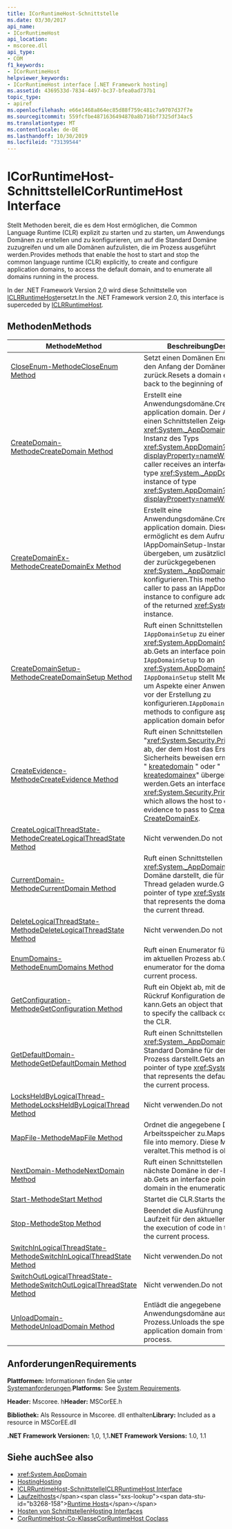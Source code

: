 ```yaml
---
title: ICorRuntimeHost-Schnittstelle
ms.date: 03/30/2017
api_name:
- ICorRuntimeHost
api_location:
- mscoree.dll
api_type:
- COM
f1_keywords:
- ICorRuntimeHost
helpviewer_keywords:
- ICorRuntimeHost interface [.NET Framework hosting]
ms.assetid: 4369533d-7834-4497-bc37-bfea0ad737b1
topic_type:
- apiref
ms.openlocfilehash: e66e1468a864ec85d88f759c481c7a9707d37f7e
ms.sourcegitcommit: 559fcfbe4871636494870a8b716bf7325df34ac5
ms.translationtype: MT
ms.contentlocale: de-DE
ms.lasthandoff: 10/30/2019
ms.locfileid: "73139544"
---
```

# <a name="icorruntimehost-interface"></a><span data-ttu-id="b3268-102">ICorRuntimeHost-Schnittstelle</span><span class="sxs-lookup"><span data-stu-id="b3268-102">ICorRuntimeHost Interface</span></span>
<span data-ttu-id="b3268-103">Stellt Methoden bereit, die es dem Host ermöglichen, die Common Language Runtime (CLR) explizit zu starten und zu starten, um Anwendungs Domänen zu erstellen und zu konfigurieren, um auf die Standard Domäne zuzugreifen und um alle Domänen aufzulisten, die im Prozess ausgeführt werden.</span><span class="sxs-lookup"><span data-stu-id="b3268-103">Provides methods that enable the host to start and stop the common language runtime (CLR) explicitly, to create and configure application domains, to access the default domain, and to enumerate all domains running in the process.</span></span>  
  
 <span data-ttu-id="b3268-104">In der .NET Framework Version 2,0 wird diese Schnittstelle von [ICLRRuntimeHost](../../../../docs/framework/unmanaged-api/hosting/iclrruntimehost-interface.md)ersetzt.</span><span class="sxs-lookup"><span data-stu-id="b3268-104">In the .NET Framework version 2.0, this interface is superceded by [ICLRRuntimeHost](../../../../docs/framework/unmanaged-api/hosting/iclrruntimehost-interface.md).</span></span>  
  
## <a name="methods"></a><span data-ttu-id="b3268-105">Methoden</span><span class="sxs-lookup"><span data-stu-id="b3268-105">Methods</span></span>  
  
|<span data-ttu-id="b3268-106">Methode</span><span class="sxs-lookup"><span data-stu-id="b3268-106">Method</span></span>|<span data-ttu-id="b3268-107">Beschreibung</span><span class="sxs-lookup"><span data-stu-id="b3268-107">Description</span></span>|  
|------------|-----------------|  
|[<span data-ttu-id="b3268-108">CloseEnum-Methode</span><span class="sxs-lookup"><span data-stu-id="b3268-108">CloseEnum Method</span></span>](../../../../docs/framework/unmanaged-api/hosting/icorruntimehost-closeenum-method.md)|<span data-ttu-id="b3268-109">Setzt einen Domänen Enumerator auf den Anfang der Domänen Liste zurück.</span><span class="sxs-lookup"><span data-stu-id="b3268-109">Resets a domain enumerator back to the beginning of the domain list.</span></span>|  
|[<span data-ttu-id="b3268-110">CreateDomain-Methode</span><span class="sxs-lookup"><span data-stu-id="b3268-110">CreateDomain Method</span></span>](../../../../docs/framework/unmanaged-api/hosting/icorruntimehost-createdomain-method.md)|<span data-ttu-id="b3268-111">Erstellt eine Anwendungsdomäne.</span><span class="sxs-lookup"><span data-stu-id="b3268-111">Creates an application domain.</span></span> <span data-ttu-id="b3268-112">Der Aufrufer erhält einen Schnittstellen Zeiger vom Typ <xref:System._AppDomain> zu einer Instanz des Typs <xref:System.AppDomain?displayProperty=nameWithType>.</span><span class="sxs-lookup"><span data-stu-id="b3268-112">The caller receives an interface pointer of type <xref:System._AppDomain> to an instance of type <xref:System.AppDomain?displayProperty=nameWithType>.</span></span>|  
|[<span data-ttu-id="b3268-113">CreateDomainEx-Methode</span><span class="sxs-lookup"><span data-stu-id="b3268-113">CreateDomainEx Method</span></span>](../../../../docs/framework/unmanaged-api/hosting/icorruntimehost-createdomainex-method.md)|<span data-ttu-id="b3268-114">Erstellt eine Anwendungsdomäne.</span><span class="sxs-lookup"><span data-stu-id="b3268-114">Creates an application domain.</span></span> <span data-ttu-id="b3268-115">Diese Methode ermöglicht es dem Aufrufer, eine IAppDomainSetup-Instanz zu übergeben, um zusätzliche Funktionen der zurückgegebenen <xref:System._AppDomain> Instanz zu konfigurieren.</span><span class="sxs-lookup"><span data-stu-id="b3268-115">This method allows the caller to pass an IAppDomainSetup instance to configure additional features of the returned <xref:System._AppDomain> instance.</span></span>|  
|[<span data-ttu-id="b3268-116">CreateDomainSetup-Methode</span><span class="sxs-lookup"><span data-stu-id="b3268-116">CreateDomainSetup Method</span></span>](../../../../docs/framework/unmanaged-api/hosting/icorruntimehost-createdomainsetup-method.md)|<span data-ttu-id="b3268-117">Ruft einen Schnittstellen Zeiger vom Typ `IAppDomainSetup` zu einer <xref:System.AppDomainSetup> Instanz ab.</span><span class="sxs-lookup"><span data-stu-id="b3268-117">Gets an interface pointer of type `IAppDomainSetup` to an <xref:System.AppDomainSetup> instance.</span></span> <span data-ttu-id="b3268-118">`IAppDomainSetup` stellt Methoden bereit, um Aspekte einer Anwendungsdomäne vor der Erstellung zu konfigurieren.</span><span class="sxs-lookup"><span data-stu-id="b3268-118">`IAppDomainSetup` provides methods to configure aspects of an application domain before it is created.</span></span>|  
|[<span data-ttu-id="b3268-119">CreateEvidence-Methode</span><span class="sxs-lookup"><span data-stu-id="b3268-119">CreateEvidence Method</span></span>](../../../../docs/framework/unmanaged-api/hosting/icorruntimehost-createevidence-method.md)|<span data-ttu-id="b3268-120">Ruft einen Schnittstellen Zeiger vom Typ "<xref:System.Security.Principal.IIdentity>" ab, der dem Host das Erstellen von Sicherheits beweisen ermöglicht, die an " [kreatedomain](../../../../docs/framework/unmanaged-api/hosting/icorruntimehost-createdomain-method.md) " oder " [kreatedomainex](../../../../docs/framework/unmanaged-api/hosting/icorruntimehost-createdomainex-method.md)" übergeben werden.</span><span class="sxs-lookup"><span data-stu-id="b3268-120">Gets an interface pointer of type <xref:System.Security.Principal.IIdentity>, which allows the host to create security evidence to pass to [CreateDomain](../../../../docs/framework/unmanaged-api/hosting/icorruntimehost-createdomain-method.md) or [CreateDomainEx](../../../../docs/framework/unmanaged-api/hosting/icorruntimehost-createdomainex-method.md).</span></span>|  
|[<span data-ttu-id="b3268-121">CreateLogicalThreadState-Methode</span><span class="sxs-lookup"><span data-stu-id="b3268-121">CreateLogicalThreadState Method</span></span>](../../../../docs/framework/unmanaged-api/hosting/icorruntimehost-createlogicalthreadstate-method.md)|<span data-ttu-id="b3268-122">Nicht verwenden.</span><span class="sxs-lookup"><span data-stu-id="b3268-122">Do not use.</span></span>|  
|[<span data-ttu-id="b3268-123">CurrentDomain-Methode</span><span class="sxs-lookup"><span data-stu-id="b3268-123">CurrentDomain Method</span></span>](../../../../docs/framework/unmanaged-api/hosting/icorruntimehost-currentdomain-method.md)|<span data-ttu-id="b3268-124">Ruft einen Schnittstellen Zeiger vom Typ <xref:System._AppDomain> ab, der die Domäne darstellt, die für den aktuellen Thread geladen wurde.</span><span class="sxs-lookup"><span data-stu-id="b3268-124">Gets an interface pointer of type <xref:System._AppDomain> that represents the domain loaded on the current thread.</span></span>|  
|[<span data-ttu-id="b3268-125">DeleteLogicalThreadState-Methode</span><span class="sxs-lookup"><span data-stu-id="b3268-125">DeleteLogicalThreadState Method</span></span>](../../../../docs/framework/unmanaged-api/hosting/icorruntimehost-deletelogicalthreadstate-method.md)|<span data-ttu-id="b3268-126">Nicht verwenden.</span><span class="sxs-lookup"><span data-stu-id="b3268-126">Do not use.</span></span>|  
|[<span data-ttu-id="b3268-127">EnumDomains-Methode</span><span class="sxs-lookup"><span data-stu-id="b3268-127">EnumDomains Method</span></span>](../../../../docs/framework/unmanaged-api/hosting/icorruntimehost-enumdomains-method.md)|<span data-ttu-id="b3268-128">Ruft einen Enumerator für die Domänen im aktuellen Prozess ab.</span><span class="sxs-lookup"><span data-stu-id="b3268-128">Gets an enumerator for the domains in the current process.</span></span>|  
|[<span data-ttu-id="b3268-129">GetConfiguration-Methode</span><span class="sxs-lookup"><span data-stu-id="b3268-129">GetConfiguration Method</span></span>](../../../../docs/framework/unmanaged-api/hosting/icorruntimehost-getconfiguration-method.md)|<span data-ttu-id="b3268-130">Ruft ein Objekt ab, mit dem der Host die Rückruf Konfiguration der CLR angeben kann.</span><span class="sxs-lookup"><span data-stu-id="b3268-130">Gets an object that allows the host to specify the callback configuration of the CLR.</span></span>|  
|[<span data-ttu-id="b3268-131">GetDefaultDomain-Methode</span><span class="sxs-lookup"><span data-stu-id="b3268-131">GetDefaultDomain Method</span></span>](../../../../docs/framework/unmanaged-api/hosting/icorruntimehost-getdefaultdomain-method.md)|<span data-ttu-id="b3268-132">Ruft einen Schnittstellen Zeiger vom Typ <xref:System._AppDomain> ab, der die Standard Domäne für den aktuellen Prozess darstellt.</span><span class="sxs-lookup"><span data-stu-id="b3268-132">Gets an interface pointer of type <xref:System._AppDomain> that represents the default domain for the current process.</span></span>|  
|[<span data-ttu-id="b3268-133">LocksHeldByLogicalThread-Methode</span><span class="sxs-lookup"><span data-stu-id="b3268-133">LocksHeldByLogicalThread Method</span></span>](../../../../docs/framework/unmanaged-api/hosting/icorruntimehost-locksheldbylogicalthread-method.md)|<span data-ttu-id="b3268-134">Nicht verwenden.</span><span class="sxs-lookup"><span data-stu-id="b3268-134">Do not use.</span></span>|  
|[<span data-ttu-id="b3268-135">MapFile-Methode</span><span class="sxs-lookup"><span data-stu-id="b3268-135">MapFile Method</span></span>](../../../../docs/framework/unmanaged-api/hosting/icorruntimehost-mapfile-method.md)|<span data-ttu-id="b3268-136">Ordnet die angegebene Datei dem Arbeitsspeicher zu.</span><span class="sxs-lookup"><span data-stu-id="b3268-136">Maps the specified file into memory.</span></span> <span data-ttu-id="b3268-137">Diese Methode ist veraltet.</span><span class="sxs-lookup"><span data-stu-id="b3268-137">This method is obsolete.</span></span>|  
|[<span data-ttu-id="b3268-138">NextDomain-Methode</span><span class="sxs-lookup"><span data-stu-id="b3268-138">NextDomain Method</span></span>](../../../../docs/framework/unmanaged-api/hosting/icorruntimehost-nextdomain-method.md)|<span data-ttu-id="b3268-139">Ruft einen Schnittstellen Zeiger auf die nächste Domäne in der-Enumeration ab.</span><span class="sxs-lookup"><span data-stu-id="b3268-139">Gets an interface pointer to the next domain in the enumeration.</span></span>|  
|[<span data-ttu-id="b3268-140">Start-Methode</span><span class="sxs-lookup"><span data-stu-id="b3268-140">Start Method</span></span>](../../../../docs/framework/unmanaged-api/hosting/icorruntimehost-start-method.md)|<span data-ttu-id="b3268-141">Startet die CLR.</span><span class="sxs-lookup"><span data-stu-id="b3268-141">Starts the CLR.</span></span>|  
|[<span data-ttu-id="b3268-142">Stop-Methode</span><span class="sxs-lookup"><span data-stu-id="b3268-142">Stop Method</span></span>](../../../../docs/framework/unmanaged-api/hosting/icorruntimehost-stop-method.md)|<span data-ttu-id="b3268-143">Beendet die Ausführung von Code in der Laufzeit für den aktuellen Prozess.</span><span class="sxs-lookup"><span data-stu-id="b3268-143">Stops the execution of code in the runtime for the current process.</span></span>|  
|[<span data-ttu-id="b3268-144">SwitchInLogicalThreadState-Methode</span><span class="sxs-lookup"><span data-stu-id="b3268-144">SwitchInLogicalThreadState Method</span></span>](../../../../docs/framework/unmanaged-api/hosting/icorruntimehost-switchinlogicalthreadstate-method.md)|<span data-ttu-id="b3268-145">Nicht verwenden.</span><span class="sxs-lookup"><span data-stu-id="b3268-145">Do not use.</span></span>|  
|[<span data-ttu-id="b3268-146">SwitchOutLogicalThreadState-Methode</span><span class="sxs-lookup"><span data-stu-id="b3268-146">SwitchOutLogicalThreadState Method</span></span>](../../../../docs/framework/unmanaged-api/hosting/icorruntimehost-switchoutlogicalthreadstate-method.md)|<span data-ttu-id="b3268-147">Nicht verwenden.</span><span class="sxs-lookup"><span data-stu-id="b3268-147">Do not use.</span></span>|  
|[<span data-ttu-id="b3268-148">UnloadDomain-Methode</span><span class="sxs-lookup"><span data-stu-id="b3268-148">UnloadDomain Method</span></span>](../../../../docs/framework/unmanaged-api/hosting/icorruntimehost-unloaddomain-method.md)|<span data-ttu-id="b3268-149">Entlädt die angegebene Anwendungsdomäne aus dem aktuellen Prozess.</span><span class="sxs-lookup"><span data-stu-id="b3268-149">Unloads the specified application domain from the current process.</span></span>|  
  
## <a name="requirements"></a><span data-ttu-id="b3268-150">Anforderungen</span><span class="sxs-lookup"><span data-stu-id="b3268-150">Requirements</span></span>  
 <span data-ttu-id="b3268-151">**Plattformen:** Informationen finden Sie unter [Systemanforderungen](../../../../docs/framework/get-started/system-requirements.md).</span><span class="sxs-lookup"><span data-stu-id="b3268-151">**Platforms:** See [System Requirements](../../../../docs/framework/get-started/system-requirements.md).</span></span>  
  
 <span data-ttu-id="b3268-152">**Header:** Mscoree. h</span><span class="sxs-lookup"><span data-stu-id="b3268-152">**Header:** MSCorEE.h</span></span>  
  
 <span data-ttu-id="b3268-153">**Bibliothek:** Als Ressource in Mscoree. dll enthalten</span><span class="sxs-lookup"><span data-stu-id="b3268-153">**Library:** Included as a resource in MSCorEE.dll</span></span>  
  
 <span data-ttu-id="b3268-154">**.NET Framework Versionen:** 1,0, 1,1</span><span class="sxs-lookup"><span data-stu-id="b3268-154">**.NET Framework Versions:** 1.0, 1.1</span></span>  
  
## <a name="see-also"></a><span data-ttu-id="b3268-155">Siehe auch</span><span class="sxs-lookup"><span data-stu-id="b3268-155">See also</span></span>

- <xref:System.AppDomain>
- [<span data-ttu-id="b3268-156">Hosting</span><span class="sxs-lookup"><span data-stu-id="b3268-156">Hosting</span></span>](../../../../docs/framework/unmanaged-api/hosting/index.md)
- [<span data-ttu-id="b3268-157">ICLRRuntimeHost-Schnittstelle</span><span class="sxs-lookup"><span data-stu-id="b3268-157">ICLRRuntimeHost Interface</span></span>](../../../../docs/framework/unmanaged-api/hosting/iclrruntimehost-interface.md)
- <span data-ttu-id="b3268-158">[Laufzeithosts](https://docs.microsoft.com/previous-versions/dotnet/netframework-4.0/a51xd4ze(v=vs.100))</span><span class="sxs-lookup"><span data-stu-id="b3268-158">[Runtime Hosts](https://docs.microsoft.com/previous-versions/dotnet/netframework-4.0/a51xd4ze(v=vs.100))</span></span>
- [<span data-ttu-id="b3268-159">Hosten von Schnittstellen</span><span class="sxs-lookup"><span data-stu-id="b3268-159">Hosting Interfaces</span></span>](../../../../docs/framework/unmanaged-api/hosting/hosting-interfaces.md)
- [<span data-ttu-id="b3268-160">CorRuntimeHost-Co-Klasse</span><span class="sxs-lookup"><span data-stu-id="b3268-160">CorRuntimeHost Coclass</span></span>](../../../../docs/framework/unmanaged-api/hosting/corruntimehost-coclass.md)
